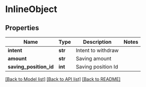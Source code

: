 # InlineObject

## Properties
Name | Type | Description | Notes
------------ | ------------- | ------------- | -------------
**intent** | **str** | Intent to withdraw | 
**amount** | **str** | Saving amount | 
**saving_position_id** | **int** | Saving position Id | 

[[Back to Model list]](../README.md#documentation-for-models) [[Back to API list]](../README.md#documentation-for-api-endpoints) [[Back to README]](../README.md)


